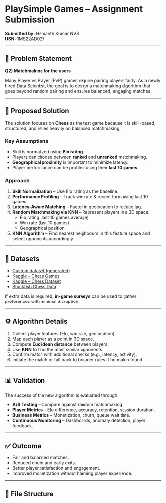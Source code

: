 # PlaySimple Games – Assignment Submission

**Submitted by:** Hemanth Kumar NVS  
**USN:** 1MS22AD027  

---

## 📌 Problem Statement
**Q2) Matchmaking for the users**

Many Player vs Player (PvP) games require pairing players fairly. As a newly hired Data Scientist, the goal is to design a matchmaking algorithm that goes beyond random pairing and ensures balanced, engaging matches.  

---

## 🎯 Proposed Solution
The solution focuses on **Chess** as the test game because it is skill-based, structured, and relies heavily on balanced matchmaking.

### Key Assumptions
- Skill is normalized using **Elo rating**.  
- Players can choose between **ranked** and **unranked** matchmaking.  
- **Geographical proximity** is important to minimize latency.  
- Player performance can be profiled using their **last 10 games**.  

### Approach
1. **Skill Normalization** – Use Elo rating as the baseline.  
2. **Performance Profiling** – Track win rate & recent form using last 10 games.  
3. **Latency-Aware Matching** – Factor in geolocation to reduce lag.  
4. **Random Matchmaking via KNN** – Represent players in a 3D space:  
   - Elo rating (last 10 games average)  
   - Win rate (last 10 games)  
   - Geographical position  
5. **KNN Algorithm** – Find nearest neighbours in this feature space and select opponents accordingly.  

---

## 📂 Datasets
- [Custom dataset (generated)](https://tinyurl.com/ymkxb34m)  
- [Kaggle – Chess Games](https://www.kaggle.com/datasets/arevel/chess-games)  
- [Kaggle – Chess Dataset](https://www.kaggle.com/datasets/datasnaek/chess)  
- [Stockfish Chess Data](https://stockfishchess.org/)  

If extra data is required, **in-game surveys** can be used to gather preferences with minimal disruption.  

---

## ⚙️ Algorithm Details
1. Collect player features (Elo, win rate, geolocation).  
2. Map each player as a point in 3D space.  
3. Compute **Euclidean distance** between players.  
4. Use **KNN** to find the most similar opponents.  
5. Confirm match with additional checks (e.g., latency, activity).  
6. Initiate the match or fall back to broader rules if no match found.  

---

## 📊 Validation
The success of the new algorithm is evaluated through:

- **A/B Testing** – Compare against random matchmaking.  
- **Player Metrics** – Elo difference, accuracy, retention, session duration.  
- **Business Metrics** – Monetization, churn, queue wait time.  
- **Continuous Monitoring** – Dashboards, anomaly detection, player feedback.  

---

## ✅ Outcome
- Fair and balanced matches.  
- Reduced churn and early exits.  
- Better player satisfaction and engagement.  
- Improved monetization without harming player experience.  

---

## 📄 File Structure
